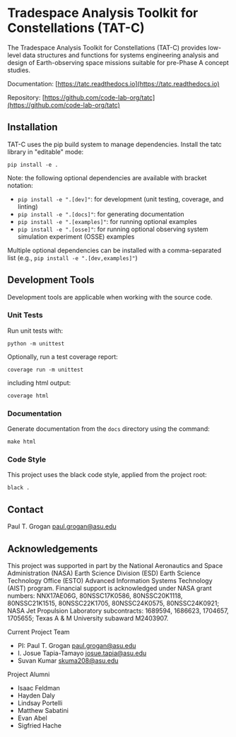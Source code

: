 # Tradespace Analysis Toolkit for Constellations (TAT-C)

The Tradespace Analysis Toolkit for Constellations (TAT-C) provides low-level
data structures and functions for systems engineering analysis and design of
Earth-observing space missions suitable for pre-Phase A concept studies.

Documentation: [https://tatc.readthedocs.io](https://tatc.readthedocs.io)

Repository: [https://github.com/code-lab-org/tatc](https://github.com/code-lab-org/tatc)

## Installation

TAT-C uses the pip build system to manage dependencies. Install the tatc library in "editable" mode:
```shell
pip install -e .
```

Note: the following optional dependencies are available with bracket notation: 
 * `pip install -e ".[dev]"`: for development (unit testing, coverage, and linting)
 * `pip install -e ".[docs]"`: for generating documentation
 * `pip install -e ".[examples]"`: for running optional examples
 * `pip install -e ".[osse]"`: for running optional observing system simulation experiment (OSSE) examples

Multiple optional dependencies can be installed with a comma-separated list (e.g., `pip install -e ".[dev,examples]"`)

## Development Tools

Development tools are applicable when working with the source code.

### Unit Tests

Run unit tests with:
```shell
python -m unittest
```

Optionally, run a test coverage report:
```shell
coverage run -m unittest
```
including html output:
```shell
coverage html
```

### Documentation

Generate documentation from the `docs` directory using the command:
```shell
make html
```

### Code Style

This project uses the black code style, applied from the project root:
```shell
black .
```

## Contact

Paul T. Grogan <paul.grogan@asu.edu>

## Acknowledgements

This project was supported in part by the National Aeronautics and Space
Administration (NASA) Earth Science Division (ESD) Earth Science Technology
Office (ESTO) Advanced Information Systems Technology (AIST) program. 
Financial support is acknowledged under NASA grant numbers: NNX17AE06G, 
80NSSC17K0586, 80NSSC20K1118, 80NSSC21K1515, 80NSSC22K1705, 80NSSC24K0575, 
80NSSC24K0921; NASA Jet Propulsion Laboratory subcontracts: 1689594, 1686623, 
1704657, 1705655; Texas A \& M University subaward M2403907.

Current Project Team
 * PI: Paul T. Grogan <paul.grogan@asu.edu>
 * I. Josue Tapia-Tamayo <josue.tapia@asu.edu>
 * Suvan Kumar <skuma208@asu.edu>

Project Alumni
 * Isaac Feldman
 * Hayden Daly
 * Lindsay Portelli
 * Matthew Sabatini
 * Evan Abel
 * Sigfried Hache